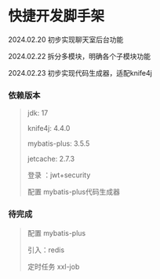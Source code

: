 # 快捷开发脚手架

2024.02.20 初步实现聊天室后台功能

2024.02.22 拆分多模块，明确各个子模块功能

2024.02.23 初步实现代码生成器，适配knife4j

### 依赖版本

> jdk: 17 
> 
> knife4j: 4.4.0
> 
> mybatis-plus: 3.5.5
> 
> jetcache: 2.7.3
> 
> 登录 ：jwt+security
> 
> 配置 mybatis-plus代码生成器
> 
> 

### 待完成

> 配置 mybatis-plus
> 
> 
> 引入：redis
> 
> 
> 定时任务 xxl-job